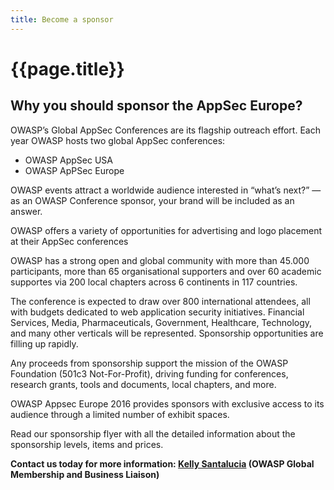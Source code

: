 ```yaml
---
title: Become a sponsor
---
```


# {{page.title}}

## Why you should sponsor the AppSec Europe?

OWASP’s Global AppSec Conferences are its flagship outreach effort.  Each year OWASP hosts two global AppSec conferences:

* OWASP AppSec USA
* OWASP ApPSec Europe

OWASP events attract a worldwide audience interested in “what’s next?” — as an OWASP Conference sponsor, your brand will be included as an answer.

OWASP offers a variety of opportunities for advertising and logo placement at their AppSec conferences

OWASP has a strong open and global community with more than 45.000 participants, more than 65 organisational supporters and over 60 academic supportes via 200 local chapters across 6 continents in 117 countries.

The conference is expected to draw over 800 international attendees, all with budgets dedicated to web application security initiatives. Financial Services, Media, Pharmaceuticals, Government, Healthcare, Technology, and many other verticals will be represented. Sponsorship opportunities are filling up rapidly.

Any proceeds from sponsorship support the mission of the OWASP Foundation (501c3 Not-For-Profit), driving funding for conferences, research grants, tools and documents, local chapters, and more.

OWASP Appsec Europe 2016 provides sponsors with exclusive access to its audience through a limited number of exhibit spaces.

Read our sponsorship flyer with all the detailed information about the sponsorship levels, items and prices.

**Contact us today for more information: [Kelly Santalucia](mailto:kelly.santalucia@owasp.org) (OWASP Global Membership and Business Liaison)**
